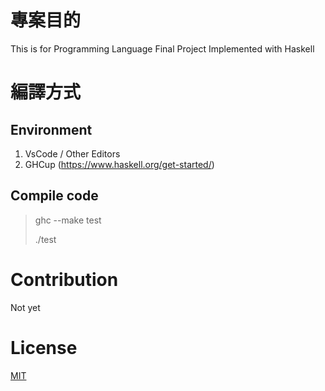 # 專案目的
This is for Programming Language Final Project
Implemented with Haskell

# 編譯方式
## Environment
1. VsCode / Other Editors
2. GHCup (https://www.haskell.org/get-started/)
## Compile code
> ghc --make test
> 
> ./test

# Contribution
Not yet

# License
[MIT](https://choosealicense.com/licenses/mit/)
